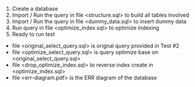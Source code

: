 1. Create a database
2. Import / Run the query in file <structure.sql> to build all tables involved
3. Import / Run the query in file <dummy_data.sql> to insert dummy data
4. Run query in file <optimize_index.sql> to optimize indexing
5. Ready to run test

- file <original_select_query.sql> is orignal query provided in Test #2
- file <optimize_select_query.sql> is query optimize base on <original_select_query.sql>
- file <drop_optimize_index.sql> to reverse index create in <optimize_index.sql>
- file <err-diagram.pdf> is the ERR diagram of the database